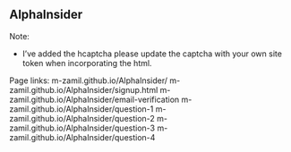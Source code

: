 ## AlphaInsider

Note:

<ul>
<li>I’ve added the hcaptcha please update the captcha with your own site token when incorporating the html.</li>
</ul>

Page links:
m-zamil.github.io/AlphaInsider/
m-zamil.github.io/AlphaInsider/signup.html
m-zamil.github.io/AlphaInsider/email-verification
m-zamil.github.io/AlphaInsider/question-1
m-zamil.github.io/AlphaInsider/question-2
m-zamil.github.io/AlphaInsider/question-3
m-zamil.github.io/AlphaInsider/question-4

